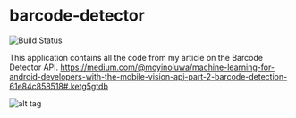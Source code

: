 # barcode-detector

![Build Status](https://circleci.com/gh/moyheen/barcode-detector.svg?style=shield&circle-token=e3912d41145a0e90ba522ed8cd91009137c55ed6)

This application contains all the code from my article on the Barcode Detector API. https://medium.com/@moyinoluwa/machine-learning-for-android-developers-with-the-mobile-vision-api-part-2-barcode-detection-61e84c858518#.ketg5gtdb

![alt tag](https://pbs.twimg.com/media/CvmgttAWEAE1ZbB.jpg)
